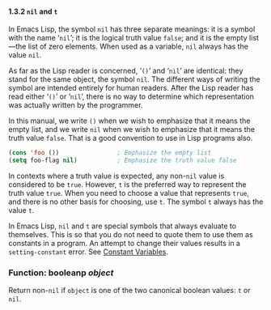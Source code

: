 

#### 1.3.2 `nil` and `t`

In Emacs Lisp, the symbol `nil` has three separate meanings: it is a symbol with the name ‘`nil`’; it is the logical truth value `false`; and it is the empty list—the list of zero elements. When used as a variable, `nil` always has the value `nil`.

As far as the Lisp reader is concerned, ‘`()`’ and ‘`nil`’ are identical: they stand for the same object, the symbol `nil`. The different ways of writing the symbol are intended entirely for human readers. After the Lisp reader has read either ‘`()`’ or ‘`nil`’, there is no way to determine which representation was actually written by the programmer.

In this manual, we write `()` when we wish to emphasize that it means the empty list, and we write `nil` when we wish to emphasize that it means the truth value `false`. That is a good convention to use in Lisp programs also.

```lisp
(cons 'foo ())                ; Emphasize the empty list
(setq foo-flag nil)           ; Emphasize the truth value false
```

In contexts where a truth value is expected, any non-`nil` value is considered to be `true`. However, `t` is the preferred way to represent the truth value `true`. When you need to choose a value that represents `true`, and there is no other basis for choosing, use `t`. The symbol `t` always has the value `t`.

In Emacs Lisp, `nil` and `t` are special symbols that always evaluate to themselves. This is so that you do not need to quote them to use them as constants in a program. An attempt to change their values results in a `setting-constant` error. See [Constant Variables](Constant-Variables.html).

### Function: **booleanp** *object*

Return non-`nil` if `object` is one of the two canonical boolean values: `t` or `nil`.
